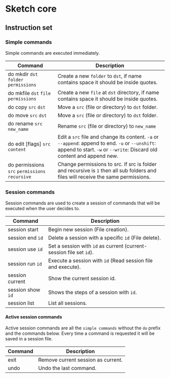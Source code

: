 # Sketch core

## Instruction set

### Simple commands
Simple commands are executed immediately.

Command |  Description
---------|--------------
do mkdir `dst` `folder` `permissions` | Create a new `folder` to `dst`, if name contains space it should be inside quotes.
do mkfile `dst` `file` `permissions` | Create a new `file` at `dst` directory, if name contains space it should be inside quotes.
do copy `src` `dst` | Move a `src` (file or directory) to `dst` folder.
do move `src` `dst` | Move a `src` (file or directory) to `dst` folder.
do rename `src` `new_name` | Rename `src` (file or directory) to `new_name`
do edit [flags] `src` `content` | Edit a `src` file and change its content. `-a` or `--append`: append to end. `-u` or `--unshift`: append to start. `-w` or `--write`: Discard old content and append new.
do permissions `src` `permissions` `recursive` | Change permissions to src. If src is folder and recursive is `1` then all sub folders and files will receive the same permissions.

### Session commands
Session commands are used to create a session of commands that will be executed when the user decides to.

Command |  Description
---------|--------------
session start | Begin new session (File creation).
session end `id` | Delete a session with a specific `id` (File delete).
session use `id` | Set a session with `id` as current (current-session file set `id`).
session run `id` | Execute a session with `id` (Read session file and execute).
session current | Show the current session id.
session show `id` | Shows the steps of a session with `id`.
session list | List all sessions.

#### Active session commands
Active session commands are all the `simple commands` without the `do` prefix and the commands below. Every time a command is requested it will be saved in a session file.

Command |  Description
---------|--------------
exit | Remove current session as current.
undo | Undo the last command.
